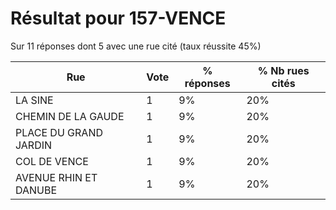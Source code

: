 # Résultat pour 157-VENCE

Sur 11 réponses dont 5 avec une rue cité (taux réussite 45%)

| Rue | Vote | % réponses | % Nb rues cités|
|-----|------|------------|----------------|
| LA SINE | 1 | 9% | 20%|
| CHEMIN DE LA GAUDE | 1 | 9% | 20%|
| PLACE DU GRAND JARDIN | 1 | 9% | 20%|
| COL DE VENCE | 1 | 9% | 20%|
| AVENUE RHIN ET DANUBE | 1 | 9% | 20%|
